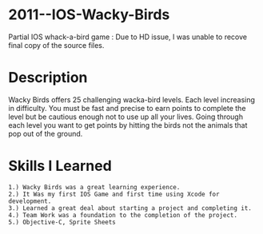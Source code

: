 2011--IOS-Wacky-Birds
=====================

Partial IOS whack-a-bird game : Due to HD issue, I was unable to recove final copy of the source files.

Description 
====================

Wacky Birds offers 25 challenging wacka-bird levels. Each level increasing in difficulty. You must be fast and precise to earn points to complete the level but be cautious enough not to use up all your lives. Going through each level you want to get points by hitting the birds not the animals that pop out of the ground. 


Skills I Learned
===================

    1.) Wacky Birds was a great learning experience. 
    2.) It Was my first IOS Game and first time using Xcode for development. 
    3.) Learned a great deal about starting a project and completing it. 
    4.) Team Work was a foundation to the completion of the project.
    5.) Objective-C, Sprite Sheets 


